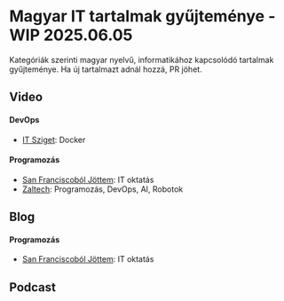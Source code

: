 # Magyar IT tartalmak gyűjteménye - WIP 2025.06.05
Kategóriák szerinti magyar nyelvű, informatikához kapcsolódó tartalmak gyűjteménye. 
Ha új tartalmazt adnál hozzá, PR jöhet.

## Video

#### DevOps
* [IT Sziget](https://www.youtube.com/@itsziget): Docker

#### Programozás
* [San Franciscoból Jöttem](https://www.youtube.com/@SanFranciscobolJottem): IT oktatás
* [Zaltech](https://www.youtube.com/channel/UC589h_ID3IbOv5eg4W5T5dQ): Programozás, DevOps, AI, Robotok
  

## Blog

#### Programozás
* [San Franciscoból Jöttem](https://sanfranciscoboljottem.com/): IT oktatás

## Podcast
